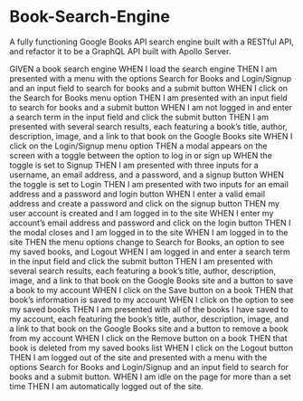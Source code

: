 # Book-Search-Engine
A fully functioning Google Books API search engine built with a RESTful API, and refactor it to be a GraphQL API built with Apollo Server.

GIVEN a book search engine WHEN I load the search engine THEN I am presented with a menu with the options Search for Books and Login/Signup and an input field to search for books and a submit button WHEN I click on the Search for Books menu option THEN I am presented with an input field to search for books and a submit button WHEN I am not logged in and enter a search term in the input field and click the submit button THEN I am presented with several search results, each featuring a book’s title, author, description, image, and a link to that book on the Google Books site WHEN I click on the Login/Signup menu option THEN a modal appears on the screen with a toggle between the option to log in or sign up WHEN the toggle is set to Signup THEN I am presented with three inputs for a username, an email address, and a password, and a signup button WHEN the toggle is set to Login THEN I am presented with two inputs for an email address and a password and login button WHEN I enter a valid email address and create a password and click on the signup button THEN my user account is created and I am logged in to the site WHEN I enter my account’s email address and password and click on the login button THEN I the modal closes and I am logged in to the site WHEN I am logged in to the site THEN the menu options change to Search for Books, an option to see my saved books, and Logout WHEN I am logged in and enter a search term in the input field and click the submit button THEN I am presented with several search results, each featuring a book’s title, author, description, image, and a link to that book on the Google Books site and a button to save a book to my account WHEN I click on the Save button on a book THEN that book’s information is saved to my account WHEN I click on the option to see my saved books THEN I am presented with all of the books I have saved to my account, each featuring the book’s title, author, description, image, and a link to that book on the Google Books site and a button to remove a book from my account WHEN I click on the Remove button on a book THEN that book is deleted from my saved books list WHEN I click on the Logout button THEN I am logged out of the site and presented with a menu with the options Search for Books and Login/Signup and an input field to search for books and a submit button. WHEN I am idle on the page for more than a set time THEN I am automatically logged out of the site.


